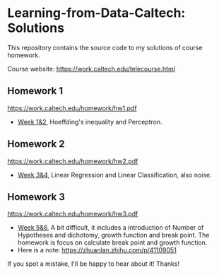# **Learning-from-Data-Caltech: Solutions**

This repository contains the source code to my solutions of course homework. 

Course website: https://work.caltech.edu/telecourse.html

## Homework 1

https://work.caltech.edu/homework/hw1.pdf

- [Week 1&2](/HW1/), Hoeffding's inequality and Perceptron.

## Homework 2

https://work.caltech.edu/homework/hw2.pdf

- [Week 3&4](/HW2/), Linear Regression and Linear Classification, also noise.

## Homework 3

https://work.caltech.edu/homework/hw3.pdf

- [Week 5&6](/HW3/), A bit difficult, it includes a introduction of Number of Hypotheses and dichotomy, growth function and break point. The homework is focus on calculate break point and growth function.
- Here is a note: https://zhuanlan.zhihu.com/p/41109051

If you spot a mistake, I'll be happy to hear about it! Thanks!
